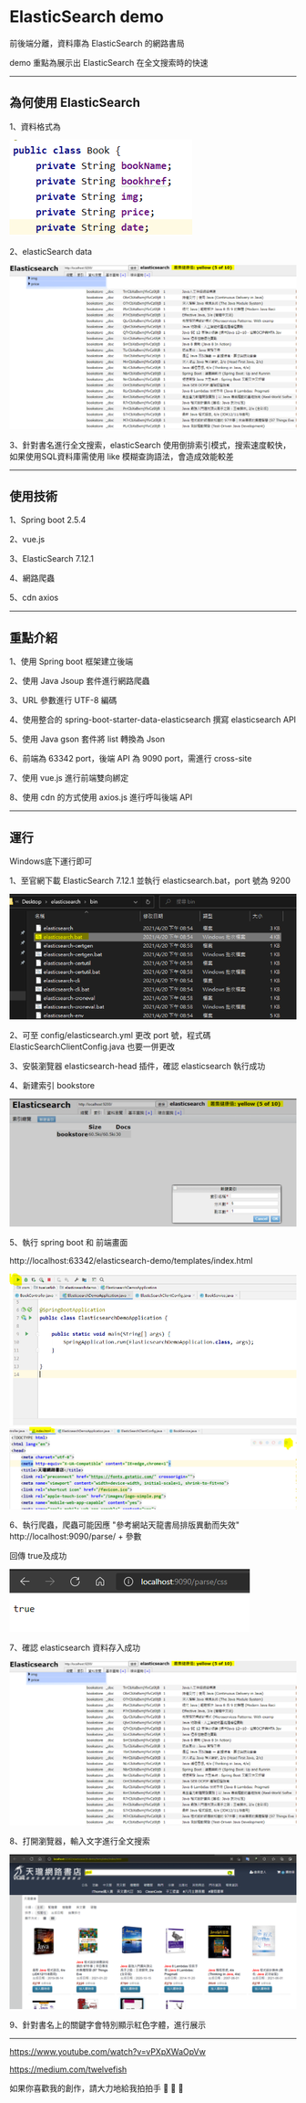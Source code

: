 # ElasticSearch demo
前後端分離，資料庫為 ElasticSearch 的網路書局

demo 重點為展示出 ElasticSearch 在全文搜索時的快速

---

## 為何使用 ElasticSearch

1、資料格式為

![image](./img/資料格式.PNG)

2、elasticSearch data

![image](./img/elasticSearch_data.PNG)

3、針對書名進行全文搜索，elasticSearch 使用倒排索引模式，搜索速度較快，如果使用SQL資料庫需使用 like 模糊查詢語法，會造成效能較差

---

## 使用技術

1、Spring boot 2.5.4

2、vue.js

3、ElasticSearch 7.12.1

4、網路爬蟲

5、cdn axios

---

## 重點介紹

1、使用 Spring boot 框架建立後端

2、使用 Java Jsoup 套件進行網路爬蟲

3、URL 參數進行 UTF-8 編碼 

4、使用整合的 spring-boot-starter-data-elasticsearch 撰寫 elasticsearch API

5、使用 Java gson 套件將 list 轉換為 Json

6、前端為 63342 port，後端 API 為 9090 port，需進行 cross-site

7、使用 vue.js 進行前端雙向綁定

8、使用 cdn 的方式使用 axios.js 進行呼叫後端 API

---

## 運行

Windows底下運行即可

1、至官網下載 ElasticSearch 7.12.1 並執行 elasticsearch.bat，port 號為 9200

![image](./img/bat.PNG)

2、可至 config/elasticsearch.yml 更改 port 號，程式碼 ElasticSearchClientConfig.java 也要一併更改

3、安裝瀏覽器 elasticsearch-head 插件，確認 elasticsearch 執行成功

4、新建索引 bookstore

![image](./img/新建索引.PNG)

5、執行 spring boot 和 前端畫面

http://localhost:63342/elasticsearch-demo/templates/index.html

![image](./img/boot.PNG)
![image](./img/index.PNG)


6、執行爬蟲，爬蟲可能因應 "參考網站天龍書局排版異動而失效"
http://localhost:9090/parse/ + 參數

回傳 true及成功

![image](./img/css.PNG)

7、確認 elasticsearch 資料存入成功

![image](./img/elasticSearch_data.PNG)

8、打開瀏覽器，輸入文字進行全文搜索

![image](./img/java.PNG)

9、針對書名上的關鍵字會特別顯示紅色字體，進行展示

---

https://www.youtube.com/watch?v=vPXpXWaOpVw

https://medium.com/twelvefish

如果你喜歡我的創作，請大力地給我拍拍手 🐊 🐊 🐊
